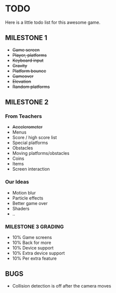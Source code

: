 TODO
====

Here is a little todo list for this awesome game.

MILESTONE 1
-----------
* ~~Game screen~~
* ~~Player, platforms~~
* ~~Keyboard input~~
* ~~Gravity~~
* ~~Platform bounce~~
* ~~Gameover~~
* ~~Elevation~~
* ~~Random platforms~~


MILESTONE 2
-----------
### From Teachers
* ~~Accelerometer~~
* Menus
* Score / high score list
* Special platforms
* Obstacles
* Moving platforms/obstacles
* Coins
* Items
* Screen interaction

### Our Ideas
* Motion blur
* Particle effects
* Better game over
* Shaders
* ..

### MILESTONE 3 GRADING
* 10% Game screens
* 10% Back for more
* 10% Device support
* 10% Extra device support
* 10% Per extra feature

BUGS
----
* Collision detection is off after the camera moves